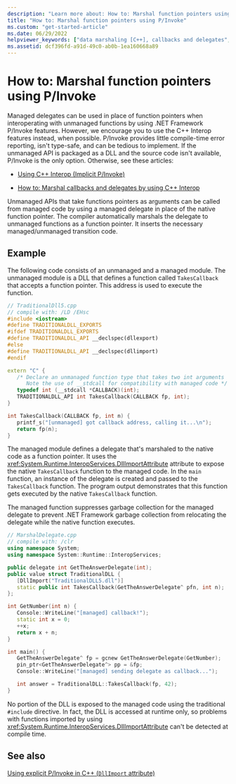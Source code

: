```yaml
---
description: "Learn more about: How to: Marshal function pointers using P/Invoke"
title: "How to: Marshal function pointers using P/Invoke"
ms.custom: "get-started-article"
ms.date: 06/29/2022
helpviewer_keywords: ["data marshaling [C++], callbacks and delegates", "interop [C++], callbacks and delegates", "platform invoke [C++], callbacks and delegates", "marshaling [C++], callbacks and delegates"]
ms.assetid: dcf396fd-a91d-49c0-ab0b-1ea160668a89
---
```

# How to: Marshal function pointers using P/Invoke

Managed delegates can be used in place of function pointers when interoperating with unmanaged functions by using .NET Framework P/Invoke features. However, we encourage you to use the C++ Interop features instead, when possible. P/Invoke provides little compile-time error reporting, isn't type-safe, and can be tedious to implement. If the unmanaged API is packaged as a DLL and the source code isn't available, P/Invoke is the only option. Otherwise, see these articles:

- [Using C++ Interop (Implicit P/Invoke)](../dotnet/using-cpp-interop-implicit-pinvoke.md)

- [How to: Marshal callbacks and delegates by using C++ Interop](../dotnet/how-to-marshal-callbacks-and-delegates-by-using-cpp-interop.md)

Unmanaged APIs that take functions pointers as arguments can be called from managed code by using a managed delegate in place of the native function pointer. The compiler automatically marshals the delegate to unmanaged functions as a function pointer. It inserts the necessary managed/unmanaged transition code.

## Example

The following code consists of an unmanaged and a managed module. The unmanaged module is a DLL that defines a function called `TakesCallback` that accepts a function pointer. This address is used to execute the function.

```cpp
// TraditionalDll5.cpp
// compile with: /LD /EHsc
#include <iostream>
#define TRADITIONALDLL_EXPORTS
#ifdef TRADITIONALDLL_EXPORTS
#define TRADITIONALDLL_API __declspec(dllexport)
#else
#define TRADITIONALDLL_API __declspec(dllimport)
#endif

extern "C" {
   /* Declare an unmanaged function type that takes two int arguments
      Note the use of __stdcall for compatibility with managed code */
   typedef int (__stdcall *CALLBACK)(int);
   TRADITIONALDLL_API int TakesCallback(CALLBACK fp, int);
}

int TakesCallback(CALLBACK fp, int n) {
   printf_s("[unmanaged] got callback address, calling it...\n");
   return fp(n);
}
```

The managed module defines a delegate that's marshaled to the native code as a function pointer. It uses the <xref:System.Runtime.InteropServices.DllImportAttribute> attribute to expose the native `TakesCallback` function to the managed code. In the `main` function, an instance of the delegate is created and passed to the `TakesCallback` function. The program output demonstrates that this function gets executed by the native `TakesCallback` function.

The managed function suppresses garbage collection for the managed delegate to prevent .NET Framework garbage collection from relocating the delegate while the native function executes.

```cpp
// MarshalDelegate.cpp
// compile with: /clr
using namespace System;
using namespace System::Runtime::InteropServices;

public delegate int GetTheAnswerDelegate(int);
public value struct TraditionalDLL {
   [DllImport("TraditionalDLL5.dll")]
   static public int TakesCallback(GetTheAnswerDelegate^ pfn, int n);
};

int GetNumber(int n) {
   Console::WriteLine("[managed] callback!");
   static int x = 0;
   ++x;
   return x + n;
}

int main() {
   GetTheAnswerDelegate^ fp = gcnew GetTheAnswerDelegate(GetNumber);
   pin_ptr<GetTheAnswerDelegate^> pp = &fp;
   Console::WriteLine("[managed] sending delegate as callback...");

   int answer = TraditionalDLL::TakesCallback(fp, 42);
}
```

No portion of the DLL is exposed to the managed code using the traditional `#include` directive. In fact, the DLL is accessed at runtime only, so problems with functions imported by using <xref:System.Runtime.InteropServices.DllImportAttribute> can't be detected at compile time.

## See also

[Using explicit P/Invoke in C++ (`DllImport` attribute)](../dotnet/using-explicit-pinvoke-in-cpp-dllimport-attribute.md)
